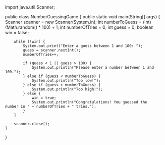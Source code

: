 import java.util.Scanner;

public class NumberGuessingGame {
    public static void main(String[] args) {
        Scanner scanner = new Scanner(System.in);
        int numberToGuess = (int) (Math.random() * 100) + 1;
        int numberOfTries = 0;
        int guess = 0;
        boolean win = false;

        while (!win) {
            System.out.print("Enter a guess between 1 and 100: ");
            guess = scanner.nextInt();
            numberOfTries++;

            if (guess < 1 || guess > 100) {
                System.out.println("Please enter a number between 1 and 100.");
            } else if (guess < numberToGuess) {
                System.out.println("Too low!");
            } else if (guess > numberToGuess) {
                System.out.println("Too high!");
            } else {
                win = true;
                System.out.println("Congratulations! You guessed the number in " + numberOfTries + " tries.");
            }
        }

        scanner.close();
    }
}
